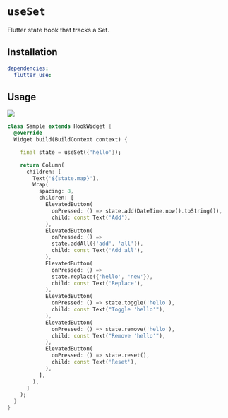 # `useSet`

Flutter state hook that tracks a Set.

## Installation

```yaml
dependencies:
  flutter_use: 
```

## Usage

[![](https://img.shields.io/badge/demo-%20%20%20%F0%9F%9A%80-green.svg)](https://wasabeef.github.io/flutter_use/#/use-set)

```dart
class Sample extends HookWidget {
  @override
  Widget build(BuildContext context) {

    final state = useSet({'hello'});

    return Column(
      children: [
        Text('${state.map}'),
        Wrap(
          spacing: 8,
          children: [
            ElevatedButton(
              onPressed: () => state.add(DateTime.now().toString()),
              child: const Text('Add'),
            ),
            ElevatedButton(
              onPressed: () =>
              state.addAll({'add', 'all'}),
              child: const Text('Add all'),
            ),
            ElevatedButton(
              onPressed: () =>
              state.replace({'hello', 'new'}),
              child: const Text('Replace'),
            ),
            ElevatedButton(
              onPressed: () => state.toggle('hello'),
              child: const Text("Toggle 'hello'"),
            ),
            ElevatedButton(
              onPressed: () => state.remove('hello'),
              child: const Text("Remove 'hello'"),
            ),
            ElevatedButton(
              onPressed: () => state.reset(),
              child: const Text('Reset'),
            ),
          ],
        ),
      ]
    );
  }
}
```
